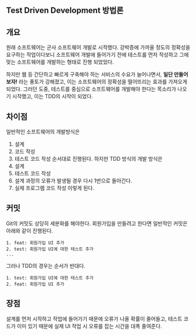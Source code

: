 ## Test Driven Development 방법론
## 개요
원래 소프트웨어는 군사 소프트웨어 개발로 시작했다. 강박증에 가까울 정도의 정확성을 요구하는 작업이다보니 소프트웨어 개발에 들어가기 전에 테스트를 먼저 작성하고 그에 맞는 소프트웨어를 개발하는 형태로 진행 되었었다.

하지만 웹 등 간단하고 빠르게 구축해야 하는 서비스의 수요가 늘어나면서, **일단 만들어보자!** 라는 풍토가 강해졌고, 이는 소프트웨어의 정확성을 떨어뜨리는 효과를 가져오게 되었다. 그러던 도중, 테스트를 중심으로 소프트웨어를 개발해야 한다는 목소리가 나오기 시작했고, 이는 TDD의 시작이 되었다.
## 차이점
일반적인 소프트웨어의 개발방식은
1. 설계
2. 코드 작성
3. 테스트 코드 작성
순서대로 진행된다. 하지만 TDD 방식의 개발 방식은
1. 설계
2. 테스트 코드 작성
  1. 설계 과정의 오류가 발생될 경우 다시 1번으로 돌아간다.
3. 실제 프로그램 코드 작성
이렇게 된다.
## 커밋
Git의 커밋도 상당히 세분화를 해야한다.
회원가입을 만들려고 한다면 일반적인 커밋은 아래와 같이 진행된다.
```
1. feat: 회원가입 UI 추가
2. test: 회원가입 UI에 대한 테스트 추가
...
```
그러나 TDD의 경우는 순서가 반대다.
```
1. test: 회원가입 UI에 대한 테스트 추가
2. feat: 회원가입 UI 추가
```
## 장점
설계를 먼저 시작하고 작업에 들어가기 때문에 오류가 나올 확률이 줄어들고, 테스트 코드가 이미 있기 때문에 실제 UI 작업 시 오류를 잡는 시간을 대폭 줄여준다.
